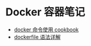 # Docker 容器笔记  


- [ docker 命令使用 cookbook](./doc/docker_usage_cookbook.md)   
- [ dockerfile 语法详解](./doc/dockerfile.md)   